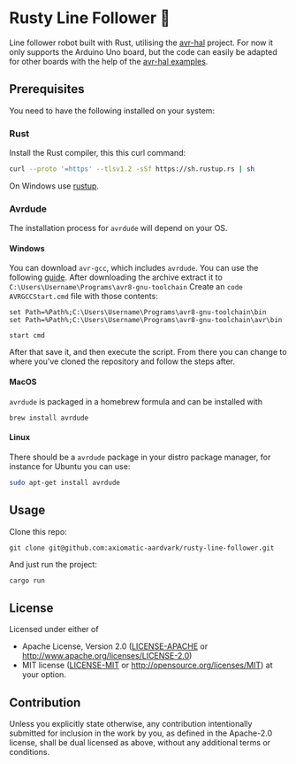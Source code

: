 Rusty Line Follower 🦀
======================
Line follower robot built with Rust, utilising the [avr-hal](https://github.com/Rahix/avr-hal-template) project. For now it only supports the Arduino Uno board, but the code can easily be adapted for other boards with the help of the [avr-hal examples](https://github.com/Rahix/avr-hal/tree/main/examples).
## Prerequisites
You need to have the following installed on your system:
### Rust
Install the Rust compiler, this this curl command:
```bash
curl --proto '=https' --tlsv1.2 -sSf https://sh.rustup.rs | sh
```
On Windows use [rustup](https://rustup.rs/).

### Avrdude
The installation process for `avrdude` will depend on your OS.

#### Windows
You can download `avr-gcc`, which includes `avrdude`.
You can use the following [guide](https://tinusaur.com/guides/avr-gcc-toolchain/).
After downloading the archive extract it to `C:\Users\Username\Programs\avr8-gnu-toolchain`
Create an ```code AVRGCCStart.cmd``` file with those contents:
```code
set Path=%Path%;C:\Users\Username\Programs\avr8-gnu-toolchain\bin
set Path=%Path%;C:\Users\Username\Programs\avr8-gnu-toolchain\avr\bin

start cmd
```
After that save it, and then execute the script. From there you can change to where you've cloned the repository and follow the steps after.

#### MacOS
`avrdude` is packaged in a homebrew formula and can be installed with
```
brew install avrdude
```
#### Linux
There should be a `avrdude` package in your distro package manager, for instance for Ubuntu you can use:
```bash
sudo apt-get install avrdude
```
## Usage
Clone this repo:
```
git clone git@github.com:axiomatic-aardvark/rusty-line-follower.git
```
And just run the project:
```bash
cargo run
```
## License
Licensed under either of
 - Apache License, Version 2.0
   ([LICENSE-APACHE](LICENSE-APACHE) or <http://www.apache.org/licenses/LICENSE-2.0>)
 - MIT license
   ([LICENSE-MIT](LICENSE-MIT) or <http://opensource.org/licenses/MIT>)
at your option.
## Contribution
Unless you explicitly state otherwise, any contribution intentionally submitted
for inclusion in the work by you, as defined in the Apache-2.0 license, shall
be dual licensed as above, without any additional terms or conditions.
